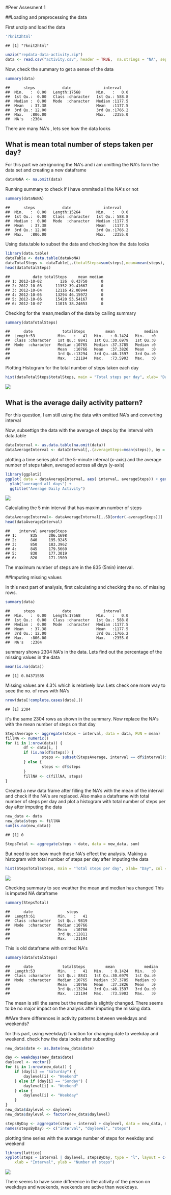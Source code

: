 
#Peer Assesment 1

##Loading and preprocessing the data

First unzip and load the data


```r
'?knit2html'
```

```
## [1] "?knit2html"
```

```r
unzip("repdata-data-activity.zip")
data <- read.csv("activity.csv", header = TRUE,  na.strings = "NA", sep = "," , stringsAsFactors = FALSE)
```

Now, check the summary to get a sense of the data


```r
summary(data)
```

```
##      steps            date              interval     
##  Min.   :  0.00   Length:17568       Min.   :   0.0  
##  1st Qu.:  0.00   Class :character   1st Qu.: 588.8  
##  Median :  0.00   Mode  :character   Median :1177.5  
##  Mean   : 37.38                      Mean   :1177.5  
##  3rd Qu.: 12.00                      3rd Qu.:1766.2  
##  Max.   :806.00                      Max.   :2355.0  
##  NA's   :2304
```

There are many NA's , lets see how the data looks


## What is mean total number of steps taken per day?

For this part we are ignoring the NA's and i am omitting the NA's form the data set and creating a new dataframe


```r
dataNoNA <- na.omit(data)
```

Running summary to check if i have ommited all the NA's or not


```r
summary(dataNoNA)
```

```
##      steps            date              interval     
##  Min.   :  0.00   Length:15264       Min.   :   0.0  
##  1st Qu.:  0.00   Class :character   1st Qu.: 588.8  
##  Median :  0.00   Mode  :character   Median :1177.5  
##  Mean   : 37.38                      Mean   :1177.5  
##  3rd Qu.: 12.00                      3rd Qu.:1766.2  
##  Max.   :806.00                      Max.   :2355.0
```

Using data.table to subset the data and checking how the data looks


```r
library(data.table)
dataTable <- data.table(dataNoNA)
dataTotalSteps <- dataTable[,.(totalSteps=sum(steps),mean=mean(steps), median=median(steps)), by = date]
head(dataTotalSteps)
```

```
##          date totalSteps     mean median
## 1: 2012-10-02        126  0.43750      0
## 2: 2012-10-03      11352 39.41667      0
## 3: 2012-10-04      12116 42.06944      0
## 4: 2012-10-05      13294 46.15972      0
## 5: 2012-10-06      15420 53.54167      0
## 6: 2012-10-07      11015 38.24653      0
```

Checking for the mean,median of the data by calling summary


```r
summary(dataTotalSteps)
```

```
##      date             totalSteps         mean             median 
##  Length:53          Min.   :   41   Min.   : 0.1424   Min.   :0  
##  Class :character   1st Qu.: 8841   1st Qu.:30.6979   1st Qu.:0  
##  Mode  :character   Median :10765   Median :37.3785   Median :0  
##                     Mean   :10766   Mean   :37.3826   Mean   :0  
##                     3rd Qu.:13294   3rd Qu.:46.1597   3rd Qu.:0  
##                     Max.   :21194   Max.   :73.5903   Max.   :0
```

Plotting Histogram for the total number of steps taken each day


```r
hist(dataTotalSteps$totalSteps, main = "Total steps per day", xlab= "Day", col = "blue")
```

![](PA1_template_files/figure-html/unnamed-chunk-7-1.png) 

## What is the average daily activity pattern?

For this question, I am still using the data with omitted NA's and converting interval 


Now, subsettign the data with the average of steps by the interval with data.table


```r
dataInterval <- as.data.table(na.omit(data))
dataAverageInterval <- dataInterval[,.(averageSteps=mean(steps)), by = interval]
```


plotting a time series plot  of the 5-minute interval (x-axis) and the average number of steps taken, averaged across all days (y-axis)


```r
library(ggplot2)
ggplot( data = dataAverageInterval, aes( interval, averageSteps)) + geom_line() + xlab("5min interval") +
  ylab("averaged all days") +
  ggtitle("Average Daily Activity")
```

![](PA1_template_files/figure-html/unnamed-chunk-9-1.png) 


Calculating the 5 min interval that has maximum number of steps


```r
dataAverageInterval<- dataAverageInterval[,.SD[order(-averageSteps)]]
head(dataAverageInterval)
```

```
##    interval averageSteps
## 1:      835     206.1698
## 2:      840     195.9245
## 3:      850     183.3962
## 4:      845     179.5660
## 5:      830     177.3019
## 6:      820     171.1509
```

The maximum number of steps are in the 835 (5min) interval.

##Imputing missing values

In this next part of analysis, first calculating and checking the no. of missing rows.


```r
summary(data)
```

```
##      steps            date              interval     
##  Min.   :  0.00   Length:17568       Min.   :   0.0  
##  1st Qu.:  0.00   Class :character   1st Qu.: 588.8  
##  Median :  0.00   Mode  :character   Median :1177.5  
##  Mean   : 37.38                      Mean   :1177.5  
##  3rd Qu.: 12.00                      3rd Qu.:1766.2  
##  Max.   :806.00                      Max.   :2355.0  
##  NA's   :2304
```

summary shows 2304  NA's in the data.
Lets find out the percentage of the missing values in the data


```r
mean(is.na(data))
```

```
## [1] 0.04371585
```
Missing values are 4.3% which is relatively low.
Lets check one more way to seee the no. of rows with NA's

```r
nrow(data[!complete.cases(data),])
```

```
## [1] 2304
```

it's the same 2304 rows as shown in the summary.
Now replace the NA's with the mean number of steps on that day


```r
StepsAverage <- aggregate(steps ~ interval, data = data, FUN = mean)
fillNA <- numeric()
for (i in 1:nrow(data)) {
        df <- data[i, ]
        if (is.na(df$steps)) {
                steps <- subset(StepsAverage, interval == df$interval)$steps
        } else {
                steps <- df$steps
        }
        fillNA <- c(fillNA, steps)
}
```

Created a new data frame after filling the NA's with the mean of the interval and check 
if the NA's are replaced.
Also make a dataframe with total number of steps per day and plot a histogram with total number of steps per day after imputing the data


```r
new_data <- data
new_data$steps <- fillNA
sum(is.na(new_data))
```

```
## [1] 0
```

```r
StepsTotal <- aggregate(steps ~ date, data = new_data, sum)
```


But need to see how much these NA's effect the analysis.
Making a histogram with total number of steps per day after imputing the data


```r
hist(StepsTotal$steps, main = "Total steps per day", xlab= "Day", col = "green")
```

![](PA1_template_files/figure-html/unnamed-chunk-16-1.png) 

Checking summary to see weather the mean and median has changed
This is imputed NA dataframe


```r
summary(StepsTotal)
```

```
##      date               steps      
##  Length:61          Min.   :   41  
##  Class :character   1st Qu.: 9819  
##  Mode  :character   Median :10766  
##                     Mean   :10766  
##                     3rd Qu.:12811  
##                     Max.   :21194
```

This is old dataframe with omitted NA's


```r
summary(dataTotalSteps)
```

```
##      date             totalSteps         mean             median 
##  Length:53          Min.   :   41   Min.   : 0.1424   Min.   :0  
##  Class :character   1st Qu.: 8841   1st Qu.:30.6979   1st Qu.:0  
##  Mode  :character   Median :10765   Median :37.3785   Median :0  
##                     Mean   :10766   Mean   :37.3826   Mean   :0  
##                     3rd Qu.:13294   3rd Qu.:46.1597   3rd Qu.:0  
##                     Max.   :21194   Max.   :73.5903   Max.   :0
```
The mean is still the same but the median is slightly changed.
There seems to be no major impact on the analysis after imputing the missing data.

##Are there differences in activity patterns between weekdays and weekends?

for this part, using weekday() function for changing date to weekday and weekend.
check how the data looks after subsetting


```r
new_data$date <- as.Date(new_data$date)

day <- weekdays(new_data$date)
daylevel <- vector()
for (i in 1:nrow(new_data)) {
    if (day[i] == "Saturday") {
        daylevel[i] <- "Weekend"
    } else if (day[i] == "Sunday") {
        daylevel[i] <- "Weekend"
    } else {
        daylevel[i] <- "Weekday"
    }
}
new_data$daylevel <- daylevel
new_data$daylevel <- factor(new_data$daylevel)

stepsByDay <- aggregate(steps ~ interval + daylevel, data = new_data, mean)
names(stepsByDay) <- c("interval", "daylevel", "steps")
```

plotting time series with the average number of steps for weekday and weekend


```r
library(lattice)
xyplot(steps ~ interval | daylevel, stepsByDay, type = "l", layout = c(1, 2), 
    xlab = "Interval", ylab = "Number of steps")
```

![](PA1_template_files/figure-html/unnamed-chunk-20-1.png) 


There seems to have some difference in the activity of the person on weekdays and weekends, weekends are active than weekdays.



